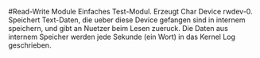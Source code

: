 #Read-Write Module
Einfaches Test-Modul. Erzeugt Char Device rwdev-0. Speichert Text-Daten, die ueber diese
Device gefangen sind in internem speichern, und gibt an Nuetzer beim Lesen zueruck. Die Daten 
aus internem Speicher werden jede Sekunde (ein Wort) in das Kernel Log geschrieben.
